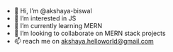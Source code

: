 - 👋 Hi, I’m @akshaya-biswal
- 👀 I’m interested in JS 
- 🌱 I’m currently learning MERN
- 💞️ I’m looking to collaborate on MERN stack projects
- 📫 reach me on akshaya.helloworld@gmail.com 

<!---
akshaya-biswal/akshaya-biswal is a ✨ special ✨ repository because its `README.md` (this file) appears on your GitHub profile.
You can click the Preview link to take a look at your changes.
--->
